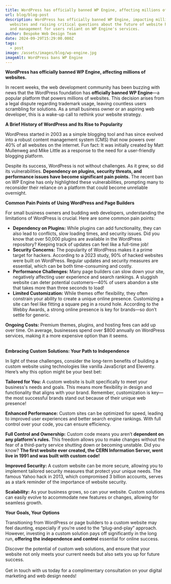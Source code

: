 ```yaml
---
title: WordPress has officially banned WP Engine, affecting millions of websites
url: blog/blog-post
description: WordPress has officially banned WP Engine, impacting millions of
  websites and raising critical questions about the future of website hosting
  and management for users reliant on WP Engine's services.
author: Bespoke Web Design Team
date: 2024-09-29T15:29:00.000Z
tags:
  - post
image: /assets/images/blog/wp-engine.jpg
imageAlt: WordPress bans WP Engine
---
```

**WordPress has officially banned WP Engine, affecting millions of websites.**

In recent weeks, the web development community has been buzzing with news that the WordPress foundation has **officially banned WP Engine**—a popular platform that powers millions of websites. This decision arises from a legal dispute regarding trademark usage, leaving countless users scrambling for solutions. As a small business owner or an aspiring web developer, this is a wake-up call to rethink your website strategy.

**A Brief History of WordPress and Its Rise to Popularity**

WordPress started in 2003 as a simple blogging tool and has since evolved into a robust content management system (CMS) that now powers over 40% of all websites on the internet. Fun fact: It was initially created by Matt Mullenweg and Mike Little as a response to the need for a user-friendly blogging platform.

Despite its success, WordPress is not without challenges. As it grew, so did its vulnerabilities. **Dependency on plugins, security threats, and performance issues have become significant pain points.** The recent ban on WP Engine has only highlighted these vulnerabilities, prompting many to reconsider their reliance on a platform that could become unreliable overnight.

**Common Pain Points of Using WordPress and Page Builders**

For small business owners and budding web developers, understanding the limitations of WordPress is crucial. Here are some common pain points:

* **Dependency on Plugins:** While plugins can add functionality, they can also lead to conflicts, slow loading times, and security issues. Did you know that over 50,000 plugins are available in the WordPress repository? Keeping track of updates can feel like a full-time job!
* **Security Concerns:** The popularity of WordPress makes it a prime target for hackers. According to a 2023 study, 90% of hacked websites were built on WordPress. Regular updates and security measures are essential, which can be both time-consuming and costly.
* **Performance Challenges:** Many page builders can slow down your site, negatively affecting user experience and search rankings. A sluggish website can deter potential customers—40% of users abandon a site that takes more than three seconds to load!
* **Limited Customization:** While themes offer flexibility, they often constrain your ability to create a unique online presence. Customizing a site can feel like fitting a square peg in a round hole. According to the Webby Awards, a strong online presence is key for brands—so don’t settle for generic.

**Ongoing Costs:** Premium themes, plugins, and hosting fees can add up over time. On average, businesses spend over $800 annually on WordPress services, making it a more expensive option than it seems.

\
**Embracing Custom Solutions: Your Path to Independence**

In light of these challenges, consider the long-term benefits of building a custom website using technologies like vanilla JavaScript and Eleventy. Here’s why this option might be your best bet:

**Tailored for You:** A custom website is built specifically to meet your business's needs and goals. This means more flexibility in design and functionality that aligns with your brand. Remember, customization is key—the most successful brands stand out because of their unique web presence!

**Enhanced Performance:** Custom sites can be optimized for speed, leading to improved user experiences and better search engine rankings. With full control over your code, you can ensure efficiency.

**Full Control and Ownership:** Custom code means you aren’t **dependent on any platform's rules.** This freedom allows you to make changes without the fear of a third-party service shutting down or becoming unstable. Did you know? **The first website ever created, the CERN Information Server, went live in 1991 and was built with custom code!**

**Improved Security:** A custom website can be more secure, allowing you to implement tailored security measures that protect your unique needs. The famous Yahoo hack in 2013, which compromised 3 billion accounts, serves as a stark reminder of the importance of website security.

**Scalability:** As your business grows, so can your website. Custom solutions can easily evolve to accommodate new features or changes, allowing for seamless growth.

**Your Goals, Your Options**

Transitioning from WordPress or page builders to a custom website may feel daunting, especially if you’re used to the “plug-and-play” approach. However, investing in a custom solution pays off significantly in the long run, **offering the independence and control** essential for online success.

Discover the potential of custom web solutions, and ensure that your website not only meets your current needs but also sets you up for future success.\
\
Get in touch with us today for a complimentary consultation on your digital marketing and web design needs!
